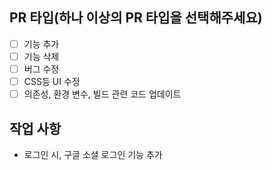 ## PR 타입(하나 이상의 PR 타입을 선택해주세요)

- [ ] 기능 추가
- [ ] 기능 삭제
- [ ] 버그 수정
- [ ] CSS등 UI 수정
- [ ] 의존성, 환경 변수, 빌드 관련 코드 업데이트

## 작업 사항

- 로그인 시, 구글 소셜 로그인 기능 추가
